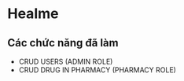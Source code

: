 # Healme
## Các chức năng đã làm 
- CRUD USERS (ADMIN ROLE)
- CRUD DRUG IN PHARMACY (PHARMACY ROLE)
